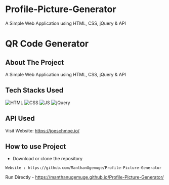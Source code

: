 # Profile-Picture-Generator
A Simple Web Application using HTML, CSS, jQuery &amp; API 

# QR Code Generator

## About The Project

A Simple Web Application using HTML, CSS, jQuery &amp; API 

## Tech Stacks Used


![HTML](https://img.shields.io/badge/html5%20-%23E34F26.svg?&style=for-the-badge&logo=html5&logoColor=white)
![CSS](https://img.shields.io/badge/css3%20-%231572B6.svg?&style=for-the-badge&logo=css3&logoColor=white)
![JS](https://img.shields.io/badge/javascript%20-%23323330.svg?&style=for-the-badge&logo=javascript&logoColor=%23F7DF1E)
![jQuery](https://img.shields.io/badge/jquery-%230769AD.svg?style=for-the-badge&logo=jquery&logoColor=white)

## API Used

Visit Website: https://joeschmoe.io/

## How to use Project


- Download or clone the repository

```
Website : https://github.com/ManthanUgemuge/Profile-Picture-Generator

```
Run Directly - https://manthanugemuge.github.io/Profile-Picture-Generator/


